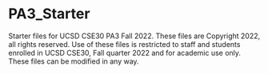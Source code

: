 # PA3_Starter
Starter files for UCSD CSE30 PA3 Fall 2022. These files are Copyright 2022, all rights reserved. Use of these files is restricted to staff and students enrolled in UCSD CSE30, Fall quarter 2022 and for academic use only. These files can be modified in any way.
